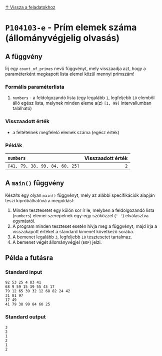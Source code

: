 
[↑ Vissza a feladatokhoz](./README.md)

# `P104103-e` - Prím elemek száma (állományvégjelig olvasás)

## A függvény

Írj egy `count_of_primes` nevű függvényt, mely visszaadja azt, hogy a paraméterként megkapott lista elemei közül mennyi prímszám!

### Formális paraméterlista

1. `numbers` - a feldolgozandó lista (egy legalább `1`, legfeljebb `10` elemből álló egész lista, melynek minden eleme a(z) `[1, 99]` intervallumban található)

### Visszaadott érték

* a feltételnek megfelelő elemek száma (egész érték)

### Példák

| `numbers` | Visszaadott érték | 
| :--- | --: | 
| `[41, 79, 38, 99, 84, 60, 25]` | `2` | 

## A `main()` függvény

Készíts egy olyan `main()` függvényt, mely az alábbi specifikációk alapján teszi kipróbálhatóvá a megoldást:

1. Minden tesztesetet egy külön sor ír le, melyben a feldolgozandó lista (`numbers`) elemei szerepelnek egy-egy szóközzel (`' '`) elválasztva egymástól.
1. A program minden teszteset esetén hívja meg a függvényt, majd írja a visszakapott értéket a standard kimenet következő sorába.
1. A bemenet legalább `3`, legfeljebb `10` tesztesetet tartalmaz.
1. A bemenet végét állományvégjel (`EOF`) jelzi.

## Példa a futásra

### Standard input

```
92 53 25 4 83 41
68 9 59 15 39 55 45 17
79 12 65 39 32 12 68 82 24 42
31 81 97
17 49
41 79 38 99 84 60 25
```

### Standard output

```
3
2
1
2
1
2
```